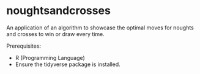 # noughtsandcrosses
An application of an algorithm to showcase the optimal moves for noughts and crosses to win or draw every time.

Prerequisites:
- R (Programming Language) 
- Ensure the tidyverse package is installed.

  
